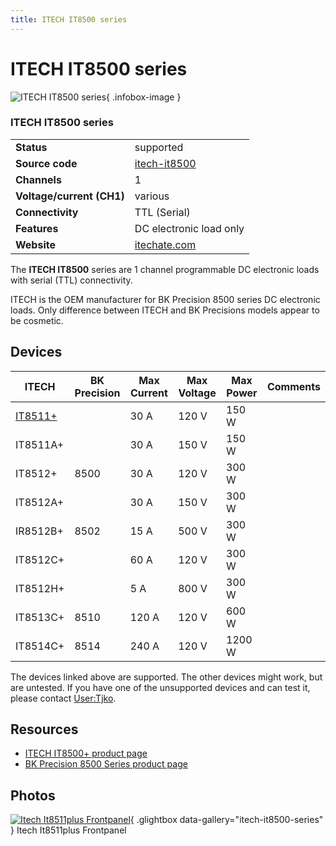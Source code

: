 ```yaml
---
title: ITECH IT8500 series
---
```


# ITECH IT8500 series

<div class="infobox" markdown>

![ITECH IT8500 series](./img/Itech_It8511plus_frontpanel.png){ .infobox-image }

### ITECH IT8500 series

| | |
|---|---|
| **Status** | supported |
| **Source code** | [itech-it8500](https://github.com/OpenTraceLab/OpenTraceCapture/tree/main/src/hardware/itech-it8500) |
| **Channels** | 1 |
| **Voltage/current (CH1)** | various |
| **Connectivity** | TTL (Serial) |
| **Features** | DC electronic load only |
| **Website** | [itechate.com](https://www.itechate.com/en/product/dc-electronic-load.html) |

</div>

The **ITECH IT8500** series are 1 channel programmable DC electronic loads with serial (TTL) connectivity.

ITECH is the OEM manufacturer for BK Precision 8500 series DC electronic loads. Only difference between ITECH and BK Precisions
models appear to be cosmetic.

## Devices
| ITECH | BK Precision | Max Current | Max Voltage | Max Power | Comments |
|---|---|---|---|---|---|
| [IT8511+](https://sigrok.org/wiki/ITECH_IT8511%2B) |  | 30 A | 120 V | 150 W |  |
| IT8511A+ |  | 30 A | 150 V | 150 W |  |
| IT8512+ | 8500 | 30 A | 120 V | 300 W |  |
| IT8512A+ |  | 30 A | 150 V | 300 W |  |
| IR8512B+ | 8502 | 15 A | 500 V | 300 W |  |
| IT8512C+ |  | 60 A | 120 V | 300 W |  |
| IT8512H+ |  | 5 A | 800 V | 300 W |  |
| IT8513C+ | 8510 | 120 A | 120 V | 600 W |  |
| IT8514C+ | 8514 | 240 A | 120 V | 1200 W |  |

The devices linked above are supported. The other devices might work, but are untested. If you have one of the unsupported devices and can test it, please contact [User:Tjko](/w/index.php?title=User:Tjko&action=edit&redlink=1).

## Resources
- [ITECH IT8500+ product page](https://www.itechate.com/en/product/dc-electronic-load/IT8500plus.html)
- [BK Precision 8500 Series product page](https://www.bkprecision.com/products/dc-electronic-loads/8500-300-w-programmable-dc-electronic-load.html)

## Photos

<div class="photo-grid" markdown>

[![Itech It8511plus Frontpanel](./img/Itech_It8511plus_frontpanel.png)](./img/Itech_It8511plus_frontpanel.png "Itech It8511plus Frontpanel"){ .glightbox data-gallery="itech-it8500-series" }
<span class="caption">Itech It8511plus Frontpanel</span>

</div>
